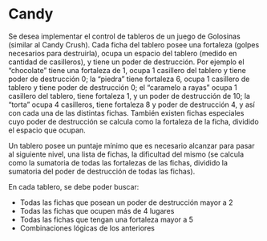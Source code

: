 # Candy 
Se desea implementar el control de tableros de un juego de Golosinas (similar al Candy Crush). 
Cada ficha del tablero posee una fortaleza (golpes necesarios para destruirla), ocupa
un espacio del tablero (medido en cantidad de casilleros), y tiene un poder de destrucción.
Por ejemplo el “chocolate” tiene una fortaleza de 1, ocupa 1 casillero del tablero y tiene poder
de destrucción 0; la “piedra” tiene fortaleza 6, ocupa 1 casillero de tablero y tiene poder de
destrucción 0; el “caramelo a rayas” ocupa 1 casillero del tablero, tiene fortaleza 1, y un poder
de destrucción de 10; la “torta” ocupa 4 casilleros, tiene fortaleza 8 y poder de destrucción
4, y así con cada una de las distintas fichas. También existen fichas especiales cuyo poder de
destrucción se calcula como la fortaleza de la ficha, dividido el espacio que ocupan.  

Un tablero posee un puntaje mínimo que es necesario alcanzar para pasar al siguiente nivel,
una lista de fichas, la dificultad del mismo (se calcula como la sumatoria de todas las fortalezas
de las fichas, dividido la sumatoria del poder de destrucción de todas las fichas).  

En cada tablero, se debe poder buscar:
- Todas las fichas que posean un poder de destrucción mayor a 2
- Todas las fichas que ocupen más de 4 lugares
- Todas las fichas que tengan una fortaleza mayor a 5
- Combinaciones lógicas de los anteriores